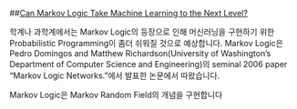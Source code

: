 ##[Can Markov Logic Take Machine Learning to the Next Level?](https://www.datanami.com/2018/07/03/can-markov-logic-take-machine-learning-to-the-next-level/)

학계나 과학계에서는 Markov Logic의 등장으로 인해 머신러닝을 구현하기 위한 Probabilistic Programming이 좀더 쉬워질 것으로 예상합니다.
Markov Logic은 Pedro Domingos and Matthew Richardson(University of Washington’s Department of Computer Science and Engineering)의 
seminal 2006 paper “Markov Logic Networks.”에서 발표한 논문에서 따왔습니다.

Markov Logic은 Markov Random Field의 개념을 구현합니다


